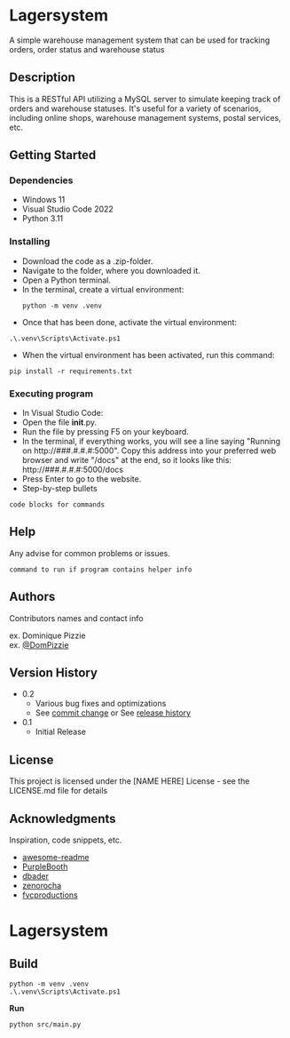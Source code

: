 # Lagersystem

A simple warehouse management system that can be used for tracking orders, order status and warehouse status

## Description

This is a RESTful API utilizing a MySQL server to simulate keeping track of orders and warehouse statuses. It's useful for a variety of scenarios, including online shops, warehouse management systems, postal services, etc.

## Getting Started

### Dependencies

* Windows 11
* Visual Studio Code 2022
* Python 3.11

### Installing

* Download the code as a .zip-folder.
* Navigate to the folder, where you downloaded it.
* Open a Python terminal.
* In the terminal, create a virtual environment:
  ```
  python -m venv .venv
  ```
* Once that has been done, activate the virtual environment:
```
.\.venv\Scripts\Activate.ps1
```
* When the virtual environment has been activated, run this command:
```
pip install -r requirements.txt
```

### Executing program

* In Visual Studio Code:
* Open the file __init__.py.
* Run the file by pressing F5 on your keyboard.
* In the terminal, if everything works, you will see a line saying "Running on http://###.#.#.#:5000". Copy this address into your preferred web browser and write "/docs" at the end, so it looks like this: http://###.#.#.#:5000/docs
* Press Enter to go to the website.
* Step-by-step bullets
```
code blocks for commands
```

## Help

Any advise for common problems or issues.
```
command to run if program contains helper info
```

## Authors

Contributors names and contact info

ex. Dominique Pizzie  
ex. [@DomPizzie](https://twitter.com/dompizzie)

## Version History

* 0.2
    * Various bug fixes and optimizations
    * See [commit change]() or See [release history]()
* 0.1
    * Initial Release

## License

This project is licensed under the [NAME HERE] License - see the LICENSE.md file for details

## Acknowledgments

Inspiration, code snippets, etc.
* [awesome-readme](https://github.com/matiassingers/awesome-readme)
* [PurpleBooth](https://gist.github.com/PurpleBooth/109311bb0361f32d87a2)
* [dbader](https://github.com/dbader/readme-template)
* [zenorocha](https://gist.github.com/zenorocha/4526327)
* [fvcproductions](https://gist.github.com/fvcproductions/1bfc2d4aecb01a834b46)

# Lagersystem


## Build

```
python -m venv .venv
.\.venv\Scripts\Activate.ps1
```

**Run**  
```
python src/main.py
```
